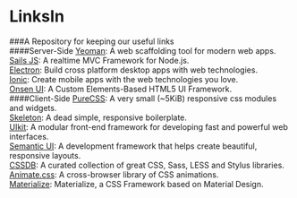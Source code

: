 # LinksIn
###A Repository for keeping our useful links<br>
####Server-Side
<a href="http://yeoman.io/">Yeoman</a>: A web scaffolding tool for modern web apps.<br>
<a href="http://sailsjs.org/">Sails JS</a>: A realtime MVC Framework for Node.js.<br>
<a href="http://electron.atom.io/">Electron</a>: Build cross platform desktop apps with web technologies.<br>
<a href="http://ionicframework.com/">Ionic</a>: Create mobile apps with the web technologies you love.<br>
<a href="http://onsen.io/">Onsen UI</a>: A Custom Elements-Based HTML5 UI Framework.<br>
####Client-Side
<a href="http://purecss.io/">PureCSS</a>: A very small (~5KiB) responsive css modules and widgets.<br>
<a href="http://getskeleton.com/">Skeleton</a>: A dead simple, responsive boilerplate.<br>
<a href="http://getuikit.com/">UIkit</a>: A modular front-end framework for developing fast and powerful web interfaces.<br>
<a href="http://semantic-ui.com/">Semantic UI</a>: A development framework that helps create beautiful, responsive layouts.<br>
<a href="http://cssdb.co/">CSSDB</a>: A curated collection of great CSS, Sass, LESS and Stylus libraries.<br>
<a href="https://daneden.github.io/animate.css">Animate.css</a>: A cross-browser library of CSS animations.<br>
<a href="http://materializecss.com/">Materialize</a>: Materialize, a CSS Framework based on Material Design.<br>
